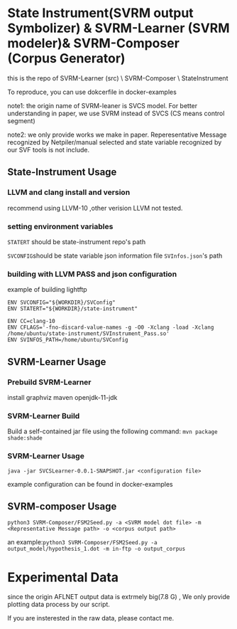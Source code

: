 
# State Instrument(SVRM output Symbolizer) & SVRM-Learner (SVRM modeler)& SVRM-Composer (Corpus Generator)
this is the repo of SVRM-Learner (src) \ SVRM-Composer \ StateInstrument

To reproduce, you can use dokcerfile in docker-examples

note1: the origin name of SVRM-leaner is SVCS model. For better understanding in paper, we use SVRM instead of SVCS (CS means control segment)

note2: we only provide works we make in paper. Reperesentative Message recognized by Netpiler/manual selected and state variable recognized by our SVF tools is not include.


## State-Instrument Usage
### LLVM and clang install and version
recommend using LLVM-10 ,other verision LLVM not tested.
### setting environment variables
```STATERT``` should be state-instrument repo's path

```SVCONFIG```should be state variable json information file ```SVInfos.json```'s path

### building with LLVM PASS and json configuration
example of building lightftp

```
ENV SVCONFIG="${WORKDIR}/SVConfig"
ENV STATERT="${WORKDIR}/state-instrument"

ENV CC=clang-10
ENV CFLAGS='-fno-discard-value-names -g -O0 -Xclang -load -Xclang /home/ubuntu/state-instrument/SVInstrument_Pass.so' 
ENV SVINFOS_PATH=/home/ubuntu/SVConfig
```

## SVRM-Learner Usage
### Prebuild SVRM-Learner
install graphviz maven openjdk-11-jdk 
### SVRM-Learner Build
Build a self-contained jar file using the following command:
`mvn package shade:shade`
### SVRM-Learner Usage
`java -jar SVCSLearner-0.0.1-SNAPSHOT.jar <configuration file>`

example configuration can be found in docker-examples

## SVRM-composer Usage
```
python3 SVRM-Composer/FSM2Seed.py -a <SVRM model dot file> -m <Representative Message path> -o <corpus output path>
```
an example:```python3 SVRM-Composer/FSM2Seed.py -a output_model/hypothesis_1.dot -m in-ftp -o output_corpus ```

# Experimental Data
since the origin AFLNET output data is extrmely big(7.8 G) , We only provide plotting data process by our script.

If you are insterested in the raw data, please contact me.
